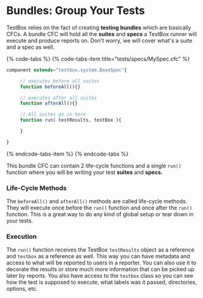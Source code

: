 # Bundles: Group Your Tests

TestBox relies on the fact of creating **testing bundles** which are basically CFCs. A bundle CFC will hold all the **suites** and **specs** a TestBox runner will execute and produce reports on.  Don't worry, we will cover what's a suite and a spec as well.

{% code-tabs %}
{% code-tabs-item title="tests/specs/MySpec.cfc" %}
```javascript
component extends="testbox.system.BaseSpec"{

     // executes before all suites
     function beforeAll(){}

     // executes after all suites
     function afterAll(){}

     // All suites go in here
     function run( testResults, testBox ){

     }

}
```
{% endcode-tabs-item %}
{% endcode-tabs %}

This bundle CFC can contain 2 life-cycle functions and a single `run()` function where you will be writing your test **suites** and **specs.** 

### Life-Cycle Methods

The `beforeAll()` and `afterAll()` methods are called life-cycle methods. They will execute once before the `run()` function and once after the `run()` function. This is a great way to do any kind of global setup or tear down in your tests.

### Execution

The `run()` function receives the TestBox `testResults` object as a reference and `testbox` as a reference as well. This way you can have metadata and access to what will be reported to users in a reporter. You can also use it to decorate the results or store much more information that can be picked up later by reports. You also have access to the `testbox` class so you can see how the test is supposed to execute, what labels was it passed, directories, options, etc.

